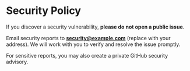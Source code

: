 # Security Policy

If you discover a security vulnerability, **please do not open a public issue**.

Email security reports to **security@example.com** (replace with your address). We will work with you to verify and resolve the issue promptly.

For sensitive reports, you may also create a private GitHub security advisory.
